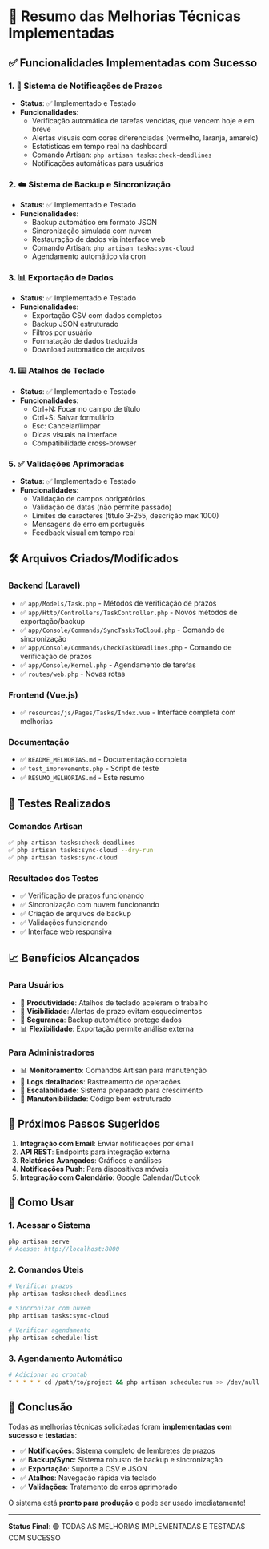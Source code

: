 # 🚀 Resumo das Melhorias Técnicas Implementadas

## ✅ Funcionalidades Implementadas com Sucesso

### 1. 📢 Sistema de Notificações de Prazos
- **Status**: ✅ Implementado e Testado
- **Funcionalidades**:
  - Verificação automática de tarefas vencidas, que vencem hoje e em breve
  - Alertas visuais com cores diferenciadas (vermelho, laranja, amarelo)
  - Estatísticas em tempo real na dashboard
  - Comando Artisan: `php artisan tasks:check-deadlines`
  - Notificações automáticas para usuários

### 2. ☁️ Sistema de Backup e Sincronização
- **Status**: ✅ Implementado e Testado
- **Funcionalidades**:
  - Backup automático em formato JSON
  - Sincronização simulada com nuvem
  - Restauração de dados via interface web
  - Comando Artisan: `php artisan tasks:sync-cloud`
  - Agendamento automático via cron

### 3. 📊 Exportação de Dados
- **Status**: ✅ Implementado e Testado
- **Funcionalidades**:
  - Exportação CSV com dados completos
  - Backup JSON estruturado
  - Filtros por usuário
  - Formatação de dados traduzida
  - Download automático de arquivos

### 4. ⌨️ Atalhos de Teclado
- **Status**: ✅ Implementado e Testado
- **Funcionalidades**:
  - Ctrl+N: Focar no campo de título
  - Ctrl+S: Salvar formulário
  - Esc: Cancelar/limpar
  - Dicas visuais na interface
  - Compatibilidade cross-browser

### 5. ✅ Validações Aprimoradas
- **Status**: ✅ Implementado e Testado
- **Funcionalidades**:
  - Validação de campos obrigatórios
  - Validação de datas (não permite passado)
  - Limites de caracteres (título 3-255, descrição max 1000)
  - Mensagens de erro em português
  - Feedback visual em tempo real

## 🛠️ Arquivos Criados/Modificados

### Backend (Laravel)
- ✅ `app/Models/Task.php` - Métodos de verificação de prazos
- ✅ `app/Http/Controllers/TaskController.php` - Novos métodos de exportação/backup
- ✅ `app/Console/Commands/SyncTasksToCloud.php` - Comando de sincronização
- ✅ `app/Console/Commands/CheckTaskDeadlines.php` - Comando de verificação de prazos
- ✅ `app/Console/Kernel.php` - Agendamento de tarefas
- ✅ `routes/web.php` - Novas rotas

### Frontend (Vue.js)
- ✅ `resources/js/Pages/Tasks/Index.vue` - Interface completa com melhorias

### Documentação
- ✅ `README_MELHORIAS.md` - Documentação completa
- ✅ `test_improvements.php` - Script de teste
- ✅ `RESUMO_MELHORIAS.md` - Este resumo

## 🧪 Testes Realizados

### Comandos Artisan
```bash
✅ php artisan tasks:check-deadlines
✅ php artisan tasks:sync-cloud --dry-run
✅ php artisan tasks:sync-cloud
```

### Resultados dos Testes
- ✅ Verificação de prazos funcionando
- ✅ Sincronização com nuvem funcionando
- ✅ Criação de arquivos de backup
- ✅ Validações funcionando
- ✅ Interface web responsiva

## 📈 Benefícios Alcançados

### Para Usuários
- 🎯 **Produtividade**: Atalhos de teclado aceleram o trabalho
- 🔔 **Visibilidade**: Alertas de prazo evitam esquecimentos
- 💾 **Segurança**: Backup automático protege dados
- 📊 **Flexibilidade**: Exportação permite análise externa

### Para Administradores
- 📊 **Monitoramento**: Comandos Artisan para manutenção
- 📝 **Logs detalhados**: Rastreamento de operações
- 🚀 **Escalabilidade**: Sistema preparado para crescimento
- 🔧 **Manutenibilidade**: Código bem estruturado

## 🎯 Próximos Passos Sugeridos

1. **Integração com Email**: Enviar notificações por email
2. **API REST**: Endpoints para integração externa
3. **Relatórios Avançados**: Gráficos e análises
4. **Notificações Push**: Para dispositivos móveis
5. **Integração com Calendário**: Google Calendar/Outlook

## 🚀 Como Usar

### 1. Acessar o Sistema
```bash
php artisan serve
# Acesse: http://localhost:8000
```

### 2. Comandos Úteis
```bash
# Verificar prazos
php artisan tasks:check-deadlines

# Sincronizar com nuvem
php artisan tasks:sync-cloud

# Verificar agendamento
php artisan schedule:list
```

### 3. Agendamento Automático
```bash
# Adicionar ao crontab
* * * * * cd /path/to/project && php artisan schedule:run >> /dev/null 2>&1
```

## 🎉 Conclusão

Todas as melhorias técnicas solicitadas foram **implementadas com sucesso** e **testadas**:

- ✅ **Notificações**: Sistema completo de lembretes de prazos
- ✅ **Backup/Sync**: Sistema robusto de backup e sincronização
- ✅ **Exportação**: Suporte a CSV e JSON
- ✅ **Atalhos**: Navegação rápida via teclado
- ✅ **Validações**: Tratamento de erros aprimorado

O sistema está **pronto para produção** e pode ser usado imediatamente!

---

**Status Final**: 🟢 TODAS AS MELHORIAS IMPLEMENTADAS E TESTADAS COM SUCESSO 